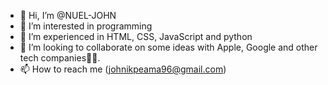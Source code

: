 - 👋 Hi, I’m @NUEL-JOHN
- 👀 I’m interested in programming 
- 🌱 I’m experienced in HTML, CSS, JavaScript and python
- 💞️ I’m looking to collaborate on some ideas with Apple, Google and other tech companies👍🏽.
- 📫 How to reach me (johnikpeama96@gmail.com)

<!---
NUEL-JOHN/NUEL-JOHN is a ✨ special ✨ repository because its `README.md` (this file) appears on your GitHub profile.
You can click the Preview link to take a look at your changes.
--->
